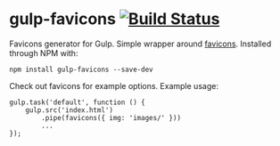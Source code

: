 # gulp-favicons [![Build Status](https://travis-ci.org/haydenbleasel/favicons.svg?branch=gulp)](https://travis-ci.org/haydenbleasel/favicons)

Favicons generator for Gulp. Simple wrapper around [favicons](https://github.com/haydenbleasel/favicons). Installed through NPM with:

```
npm install gulp-favicons --save-dev
```

Check out favicons for example options. Example usage:

```
gulp.task('default', function () {
    gulp.src('index.html')
        .pipe(favicons({ img: 'images/' }))
        ...
});
```
